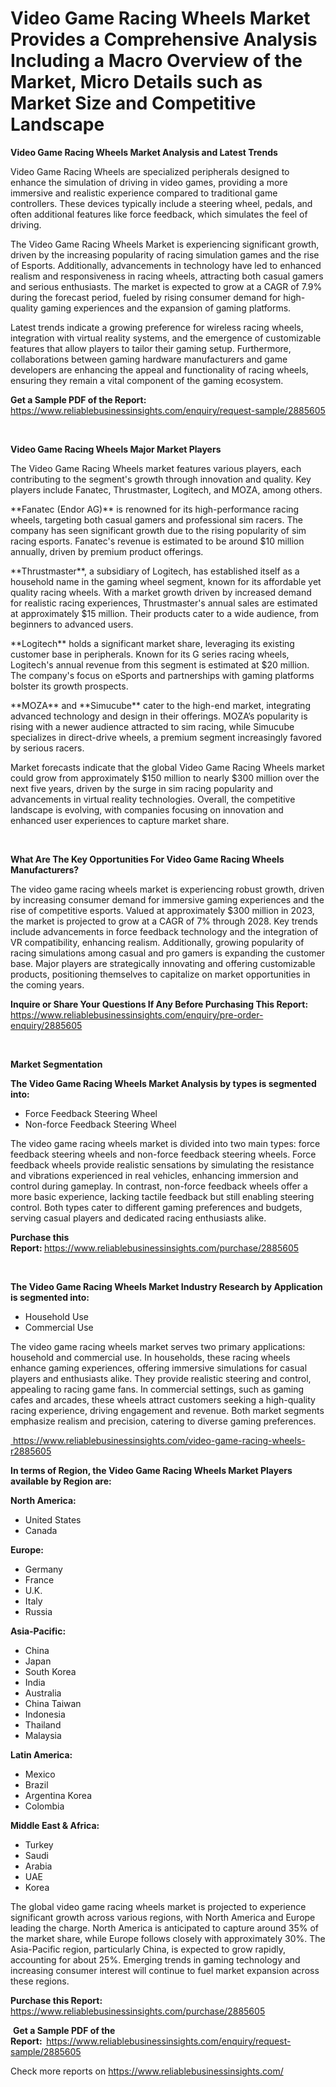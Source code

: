 <p><h1>Video Game Racing Wheels Market Provides a Comprehensive Analysis Including a Macro Overview of the Market, Micro Details such as Market Size and Competitive Landscape</h1></p><p><strong>Video Game Racing Wheels Market Analysis and Latest Trends</strong></p>
<p><p>Video Game Racing Wheels are specialized peripherals designed to enhance the simulation of driving in video games, providing a more immersive and realistic experience compared to traditional game controllers. These devices typically include a steering wheel, pedals, and often additional features like force feedback, which simulates the feel of driving.</p><p>The Video Game Racing Wheels Market is experiencing significant growth, driven by the increasing popularity of racing simulation games and the rise of Esports. Additionally, advancements in technology have led to enhanced realism and responsiveness in racing wheels, attracting both casual gamers and serious enthusiasts. The market is expected to grow at a CAGR of 7.9% during the forecast period, fueled by rising consumer demand for high-quality gaming experiences and the expansion of gaming platforms.</p><p>Latest trends indicate a growing preference for wireless racing wheels, integration with virtual reality systems, and the emergence of customizable features that allow players to tailor their gaming setup. Furthermore, collaborations between gaming hardware manufacturers and game developers are enhancing the appeal and functionality of racing wheels, ensuring they remain a vital component of the gaming ecosystem.</p></p>
<p><strong>Get a Sample PDF of the Report:&nbsp;</strong> <a href="https://www.reliablebusinessinsights.com/enquiry/request-sample/2885605?utm_campaign=2268&utm_medium=2&utm_source=Github&utm_content=ia&utm_term=13032025&utm_id=video-game-racing-wheels">https://www.reliablebusinessinsights.com/enquiry/request-sample/2885605</a></p>
<p>&nbsp;</p>
<p><strong>Video Game Racing Wheels Major Market Players</strong></p>
<p><p>The Video Game Racing Wheels market features various players, each contributing to the segment's growth through innovation and quality. Key players include Fanatec, Thrustmaster, Logitech, and MOZA, among others.</p><p>**Fanatec (Endor AG)** is renowned for its high-performance racing wheels, targeting both casual gamers and professional sim racers. The company has seen significant growth due to the rising popularity of sim racing esports. Fanatec's revenue is estimated to be around $10 million annually, driven by premium product offerings.</p><p>**Thrustmaster**, a subsidiary of Logitech, has established itself as a household name in the gaming wheel segment, known for its affordable yet quality racing wheels. With a market growth driven by increased demand for realistic racing experiences, Thrustmaster's annual sales are estimated at approximately $15 million. Their products cater to a wide audience, from beginners to advanced users.</p><p>**Logitech** holds a significant market share, leveraging its existing customer base in peripherals. Known for its G series racing wheels, Logitech's annual revenue from this segment is estimated at $20 million. The company's focus on eSports and partnerships with gaming platforms bolster its growth prospects.</p><p>**MOZA** and **Simucube** cater to the high-end market, integrating advanced technology and design in their offerings. MOZA’s popularity is rising with a newer audience attracted to sim racing, while Simucube specializes in direct-drive wheels, a premium segment increasingly favored by serious racers.</p><p>Market forecasts indicate that the global Video Game Racing Wheels market could grow from approximately $150 million to nearly $300 million over the next five years, driven by the surge in sim racing popularity and advancements in virtual reality technologies. Overall, the competitive landscape is evolving, with companies focusing on innovation and enhanced user experiences to capture market share.</p></p>
<p>&nbsp;</p>
<p><strong>What Are The Key Opportunities For Video Game Racing Wheels Manufacturers?</strong></p>
<p><p>The video game racing wheels market is experiencing robust growth, driven by increasing consumer demand for immersive gaming experiences and the rise of competitive esports. Valued at approximately $300 million in 2023, the market is projected to grow at a CAGR of 7% through 2028. Key trends include advancements in force feedback technology and the integration of VR compatibility, enhancing realism. Additionally, growing popularity of racing simulations among casual and pro gamers is expanding the customer base. Major players are strategically innovating and offering customizable products, positioning themselves to capitalize on market opportunities in the coming years.</p></p>
<p><strong>Inquire or Share Your Questions If Any Before Purchasing This Report:</strong> <a href="https://www.reliablebusinessinsights.com/enquiry/pre-order-enquiry/2885605?utm_campaign=2268&utm_medium=2&utm_source=Github&utm_content=ia&utm_term=13032025&utm_id=video-game-racing-wheels">https://www.reliablebusinessinsights.com/enquiry/pre-order-enquiry/2885605</a></p>
<p>&nbsp;</p>
<p><strong>Market Segmentation</strong></p>
<p><strong>The Video Game Racing Wheels Market Analysis by types is segmented into:</strong></p>
<p><ul><li>Force Feedback Steering Wheel</li><li>Non-force Feedback Steering Wheel</li></ul></p>
<p><p>The video game racing wheels market is divided into two main types: force feedback steering wheels and non-force feedback steering wheels. Force feedback wheels provide realistic sensations by simulating the resistance and vibrations experienced in real vehicles, enhancing immersion and control during gameplay. In contrast, non-force feedback wheels offer a more basic experience, lacking tactile feedback but still enabling steering control. Both types cater to different gaming preferences and budgets, serving casual players and dedicated racing enthusiasts alike.</p></p>
<p><strong>Purchase this Report:&nbsp;</strong><a href="https://www.reliablebusinessinsights.com/purchase/2885605?utm_campaign=2268&utm_medium=2&utm_source=Github&utm_content=ia&utm_term=13032025&utm_id=video-game-racing-wheels">https://www.reliablebusinessinsights.com/purchase/2885605</a></p>
<p>&nbsp;</p>
<p><strong>The Video Game Racing Wheels Market Industry Research by Application is segmented into:</strong></p>
<p><ul><li>Household Use</li><li>Commercial Use</li></ul></p>
<p><p>The video game racing wheels market serves two primary applications: household and commercial use. In households, these racing wheels enhance gaming experiences, offering immersive simulations for casual players and enthusiasts alike. They provide realistic steering and control, appealing to racing game fans. In commercial settings, such as gaming cafes and arcades, these wheels attract customers seeking a high-quality racing experience, driving engagement and revenue. Both market segments emphasize realism and precision, catering to diverse gaming preferences.</p></p>
<p><a href="https://www.reliablebusinessinsights.com/video-game-racing-wheels-r2885605?utm_campaign=2268&utm_medium=2&utm_source=Github&utm_content=ia&utm_term=13032025&utm_id=video-game-racing-wheels">&nbsp;https://www.reliablebusinessinsights.com/video-game-racing-wheels-r2885605</a></p>
<p><strong>In terms of Region, the Video Game Racing Wheels Market Players available by Region are:</strong></p>
<p>
    <p> <strong> North America: </strong>
        <ul>
            <li>United States</li>
            <li>Canada</li>
        </ul>
        </p> 
    <p> <strong> Europe: </strong>
        <ul>
            <li>Germany</li>
            <li>France</li>
            <li>U.K.</li>
            <li>Italy</li>
            <li>Russia</li>
        </ul>
        </p> 
    <p> <strong> Asia-Pacific: </strong>
        <ul>
            <li>China</li>
            <li>Japan</li>
            <li>South Korea</li>
            <li>India</li>
            <li>Australia</li>
            <li>China Taiwan</li>
            <li>Indonesia</li>
            <li>Thailand</li>
            <li>Malaysia</li>
        </ul>
        </p> 
    <p> <strong> Latin America: </strong>
        <ul>
            <li>Mexico</li>
            <li>Brazil</li>
            <li>Argentina Korea</li>
            <li>Colombia</li>
        </ul>
        </p> 
    <p> <strong> Middle East & Africa: </strong>
        <ul>
            <li>Turkey</li>
            <li>Saudi</li>
            <li>Arabia</li>
            <li>UAE</li>
            <li>Korea</li>
        </ul>
    </p>
    </p>
<p><p>The global video game racing wheels market is projected to experience significant growth across various regions, with North America and Europe leading the charge. North America is anticipated to capture around 35% of the market share, while Europe follows closely with approximately 30%. The Asia-Pacific region, particularly China, is expected to grow rapidly, accounting for about 25%. Emerging trends in gaming technology and increasing consumer interest will continue to fuel market expansion across these regions.</p></p>
<p><strong>Purchase this Report: </strong><a href="https://www.reliablebusinessinsights.com/purchase/2885605?utm_campaign=2268&utm_medium=2&utm_source=Github&utm_content=ia&utm_term=13032025&utm_id=video-game-racing-wheels">https://www.reliablebusinessinsights.com/purchase/2885605</a></p>
<p>&nbsp;<strong>Get a Sample PDF of the Report:&nbsp;&nbsp;</strong><a href="https://www.reliablebusinessinsights.com/enquiry/request-sample/2885605?utm_campaign=2268&utm_medium=2&utm_source=Github&utm_content=ia&utm_term=13032025&utm_id=video-game-racing-wheels">https://www.reliablebusinessinsights.com/enquiry/request-sample/2885605</a></p>
<p><strong></strong></p>
<p>Check more reports on <a href="https://www.reliablebusinessinsights.com/?utm_campaign=2268&utm_medium=2&utm_source=Github&utm_content=ia&utm_term=13032025&utm_id=video-game-racing-wheels">https://www.reliablebusinessinsights.com/</a></p>